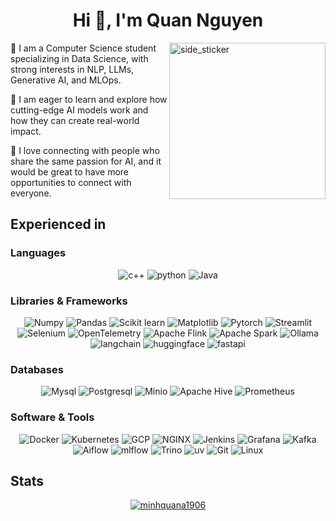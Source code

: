 <h1 align="center">Hi 👋, I'm Quan Nguyen</h1>

<img align="right" width=250px height=250px alt="side_sticker" src="https://media.giphy.com/media/TEnXkcsHrP4YedChhA/giphy.gif" />

<div id="intro" align="left">
  <p> 🌱 I am a Computer Science student specializing in Data Science, with strong interests in NLP, LLMs, Generative AI, and MLOps.</p>
  <p> 🔭 I am eager to learn and explore how cutting-edge AI models work and how they can create real-world impact.</p>
  <p> 🤗 I love connecting with people who share the same passion for AI, and it would be great to have more opportunities to connect with everyone.</p>
</div>

<!--
<img align="right" width=300px height=300px alt="side_sticker" src="https://i.giphy.com/media/v1.Y2lkPTc5MGI3NjExcmxsMml1OHBlNjVzdmJ1bmJldjlvbnN1Z3QxaDJpNjRveWUzcnBsaCZlcD12MV9pbnRlcm5hbF9naWZfYnlfaWQmY3Q9cw/cbAI9kx2AzM96ko1cv/giphy.gif" />
<img align="right" width=300px height=300px alt="side_sticker" src="https://i.giphy.com/media/v1.Y2lkPTc5MGI3NjExdDFpcTNnZjJ2MXowdnVvdjA2NHkyb3l6emtmdHVhcG51ZDdid3dsOCZlcD12MV9pbnRlcm5hbF9naWZfYnlfaWQmY3Q9cw/3o6fJ67Lg7w9ju8oJW/giphy.gif" />
-->

<!--
<p align="left"> <img src="https://komarev.com/ghpvc/?username=minhquana1906&label=Profile%20views&color=0e75b6&style=flat" alt="minhquana1906" /> </p>

<h3 align="left">Connect with me:</h3>
<p align="left">
<a href="https://linkedin.com/in/quan nguyen" target="blank"><img align="center" src="https://raw.githubusercontent.com/rahuldkjain/github-profile-readme-generator/master/src/images/icons/Social/linked-in-alt.svg" alt="quan nguyen" height="30" width="40" /></a>
<a href="https://kaggle.com/quan nguyen" target="blank"><img align="center" src="https://raw.githubusercontent.com/rahuldkjain/github-profile-readme-generator/master/src/images/icons/Social/kaggle.svg" alt="quan nguyen" height="30" width="40" /></a>
<a href="https://fb.com/nguyễn minh quân" target="blank"><img align="center" src="https://raw.githubusercontent.com/rahuldkjain/github-profile-readme-generator/master/src/images/icons/Social/facebook.svg" alt="nguyễn minh quân" height="30" width="40" /></a>
</p>
-->

<div id="tech">
  <h2>Experienced in</br></h2>
  <h3>Languages</h3>
  <div align="center">
      <img alt="c++" src="https://img.shields.io/badge/C%2B%2B-00599C?style=for-the-badge&logo=c%2B%2B&logoColor=white&&labelColor=282828">
      <img alt="python" src="https://img.shields.io/badge/Python-FFD43B?style=for-the-badge&logo=python&logoColor=blue&&labelColor=282828">
      <img alt="Java" src="https://img.shields.io/badge/Java-ED8B00?style=for-the-badge&logo=openjdk&logoColor=white&&labelColor=282828">
  </div>
  
  <h3>Libraries & Frameworks</br></h3>
  <div align="center">
    <img alt="Numpy" src="https://img.shields.io/badge/numpy-%23013243?style=for-the-badge&logo=numpy&logoColor=013243&labelColor=282828">
    <img alt="Pandas" src="https://img.shields.io/badge/pandas-%23150458?style=for-the-badge&logo=pandas&logoColor=%23150458&labelColor=282828">
    <img alt="Scikit learn" src="https://img.shields.io/badge/scikit%20learn-%23F7931E?style=for-the-badge&logo=scikitlearn&logoColor=%23F7931E&labelColor=282828">
    <img alt="Matplotlib" src="https://img.shields.io/badge/Matplotlib-11557c?style=for-the-badge&&logo=circle&logoColor=11557c&labelColor=282828">
    <img alt="Pytorch" src="https://img.shields.io/badge/pytorch-%23EE4C2C?style=for-the-badge&logo=pytorch&logoColor=%23EE4C2C&labelColor=282828">
    <img alt="Streamlit" src="https://img.shields.io/badge/streamlit-%23FF4B4B?style=for-the-badge&logo=streamlit&logoColor=%23FF4B4B&labelColor=282828">
    <img alt="Selenium" src="https://img.shields.io/badge/Selenium-%2343B02A?style=for-the-badge&logo=Selenium&logoColor=white&labelColor=282828"> 
    <img alt="OpenTelemetry" src="https://img.shields.io/badge/OpenTelemetry-%23005EB8?style=for-the-badge&logo=OpenTelemetry&logoColor=%23F7931E&labelColor=282828"> 
    <img alt="Apache Flink" src="https://img.shields.io/badge/flink-%23E6526F?style=for-the-badge&logo=apacheflink&logoColor=%23E6526F&labelColor=282828"> 
    <img alt="Apache Spark" src="https://img.shields.io/badge/spark-%23E25A1C?style=for-the-badge&logo=apachespark&logoColor=%23E25A1C&labelColor=282828"> 
    <img alt="Ollama" src="https://img.shields.io/badge/ollama-ollama?style=for-the-badge&logo=ollama&logoColor=%23ffffff&labelColor=%23282828&color=%23ffffff">
    <img alt="langchain" src="https://img.shields.io/badge/langchain-none?style=for-the-badge&logo=langchain&logoColor=%23316868&labelColor=%23282828&color=%23316868">
    <img alt="huggingface" src="https://img.shields.io/badge/HuggingFace-none?style=for-the-badge&logo=Hugging%20Face&logoColor=%23FFD21E&labelColor=%23282828&color=%23FFD21E">
    <img alt="fastapi" src="https://img.shields.io/badge/fastapi-none?style=for-the-badge&logo=fastapi&logoColor=%23009688&labelColor=%23282828&color=%23009688">
  </div>

  <h3>Databases</h3>
   <div align="center">
     <img alt="Mysql" src="https://img.shields.io/badge/mysql-%234479A1?style=for-the-badge&logo=mysql&logoColor=%234479A1&labelColor=282828">
     <img alt="Postgresql" src="https://img.shields.io/badge/postgresql-%234169E1?style=for-the-badge&logo=postgresql&logoColor=%234169E1&labelColor=282828">
     <img alt="Minio" src="https://img.shields.io/badge/minio-%23C72E49?style=for-the-badge&logo=minio&logoColor=%23C72E49&labelColor=282828">
     <img alt="Apache Hive" src="https://img.shields.io/badge/apache%20hive-%23FDEE21?style=for-the-badge&logo=apachehive&logoColor=%23FDEE21&labelColor=282828">
     <img alt="Prometheus" src="https://img.shields.io/badge/prometheus-%23E6522C?style=for-the-badge&logo=prometheus&logoColor=%23E6522C&labelColor=282828">
   </div>
   
  <h3>Software & Tools</br></h3>
   <div align="center">
    <img alt="Docker" src="https://img.shields.io/badge/Docker-4d77cf?style=for-the-badge&logo=docker&logoColor=4d77cf&labelColor=282828">
    <img alt="Kubernetes" src="https://img.shields.io/badge/Kubernetes-5c3ee8?style=for-the-badge&logo=kubernetes&logoColor=5c3ee8&labelColor=282828">
    <img alt="GCP" src="https://img.shields.io/badge/google%20cloud-%234285F4?style=for-the-badge&logo=google%20cloud&logoColor=white&labelColor=282828">
    <img alt="NGINX" src="https://img.shields.io/badge/nginx-green?style=for-the-badge&logo=NGINX&logoColor=green&labelColor=282828">
    <img alt="Jenkins" src="https://img.shields.io/badge/jenkins-red?style=for-the-badge&logo=jenkins&logoColor=%23D24939&labelColor=282828">
    <img alt="Grafana" src="https://img.shields.io/badge/grafana-%23F46800?style=for-the-badge&logo=grafana&logoColor=%23F46800&labelColor=282828">
    <img alt="Kafka" src="https://img.shields.io/badge/kafka-%23231F20?style=for-the-badge&logo=apache%20kafka&logoColor=white&labelColor=282828">
    <img alt="Aiflow" src="https://img.shields.io/badge/Airflow-%23017CEE?style=for-the-badge&logo=apacheairflow&logoColor=white&labelColor=282828">
    <img alt="mlflow" src="https://img.shields.io/badge/mlflow-none?style=for-the-badge&logo=mlflow&logoColor=%230194E2&labelColor=%23282828&color=%230194E2">
     <img alt="Trino" src="https://img.shields.io/badge/Trino-%23DD00A1?style=for-the-badge&logo=Trino&logoColor=white&labelColor=282828">
    <img alt="uv" src="https://img.shields.io/badge/uv-s?style=for-the-badge&logo=uv&logoColor=%23DE5FE9&labelColor=%23282828&color=%23DE5FE9">
    <img alt="Git" src="https://img.shields.io/badge/Git-f05134?style=for-the-badge&logo=git&logoColor=f05134&labelColor=282828">
    <img alt="Linux" src="https://img.shields.io/badge/Linux-f5c022?style=for-the-badge&logo=linux&logoColor=white&labelColor=282828">
    
   </div>
   
</div>

<div id="stats" align="center">
<h2 align="left">Stats</h2>
  <a href="https://github.com/minhquana1906">
    <img align="center" src="https://github-readme-stats.vercel.app/api/top-langs?username=minhquana1906&theme=calm&show_icons=true&locale=en&layout=compact" alt="minhquana1906" />
  </a>
</div>

<!--
    <img alt="Kibana" src="https://img.shields.io/badge/kibana-%23005571?style=for-the-badge&logo=kibana&logoColor=%23005571&labelColor=282828">
     <img alt="Elastic Search" src="https://img.shields.io/badge/elastic%20search-%23005571?style=for-the-badge&logo=elasticsearch&logoColor=%23005571&labelColor=282828">
    <img alt="Jaeger" src="https://img.shields.io/badge/jaeger-%2366CFE3?style=for-the-badge&logo=jaeger&logoColor=%2366CFE3&labelColor=282828">
    
-->
